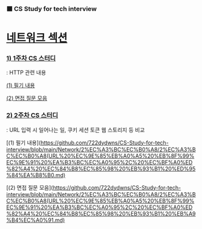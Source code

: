 ### **⬛ CS Study for tech interview**


# [네트워크 섹션](https://github.com/722dydwns/CS-Study-for-tech-interview/tree/main/Network)

### **[1) 1주차 CS 스터디](https://github.com/722dydwns/CS-Study-for-tech-interview/tree/main/Network/1%EC%A3%BC%EC%B0%A8)**

: HTTP 관련 내용 

[(1) 필기 내용](https://github.com/722dydwns/CS-Study-for-tech-interview/blob/main/Network/1%EC%A3%BC%EC%B0%A8/1%EC%A3%BC%EC%B0%A8(HTTP)%20%ED%95%84%EA%B8%B0.md)

[(2) 면접 질문 모음](https://github.com/722dydwns/CS-Study-for-tech-interview/blob/main/Network/1%EC%A3%BC%EC%B0%A8/1%EC%A3%BC%EC%B0%A8(HTTP)%20%EB%A9%B4%EC%A0%91.md) 

### **[2) 2주차 CS 스터디](https://github.com/722dydwns/CS-Study-for-tech-interview/tree/main/Network/2%EC%A3%BC%EC%B0%A8)**

: URL 입력 시 일어나는 일, 쿠키 세션 토큰 웹 스토리지 등 비교 

[(1) 필기 내용](https://github.com/722dydwns/CS-Study-for-tech-interview/blob/main/Network/2%EC%A3%BC%EC%B0%A8/2%EC%A3%BC%EC%B0%A8(URL%20%EC%9E%85%EB%A0%A5%20%EB%8F%99%EC%9E%91%20%EA%B3%BC%EC%A0%95%2C%20%EC%BF%A0%ED%82%A4%20%EC%84%B8%EC%85%98%20%EB%93%B1%20%ED%95%84%EA%B8%B0.md)

[(2) 면접 질문 모음](https://github.com/722dydwns/CS-Study-for-tech-interview/blob/main/Network/2%EC%A3%BC%EC%B0%A8/2%EC%A3%BC%EC%B0%A8(URL%20%EC%9E%85%EB%A0%A5%20%EB%8F%99%EC%9E%91%20%EA%B3%BC%EC%A0%95%2C%20%EC%BF%A0%ED%82%A4%20%EC%84%B8%EC%85%98%20%EB%93%B1%20%EB%A9%B4%EC%A0%91.md)
